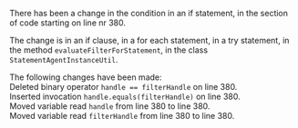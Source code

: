 There has been a change in the condition in an if statement, in the section of code starting on line nr 380.
  
The change is in an if clause, in a for each statement, in a try statement, in the method ```evaluateFilterForStatement```, in the class ```StatementAgentInstanceUtil```.
  
The following changes have been made:  
Deleted binary operator ```handle == filterHandle``` on line 380.  
Inserted invocation ```handle.equals(filterHandle)``` on line 380.  
Moved variable read ```handle``` from line 380 to line 380.  
Moved variable read ```filterHandle``` from line 380 to line 380.  
